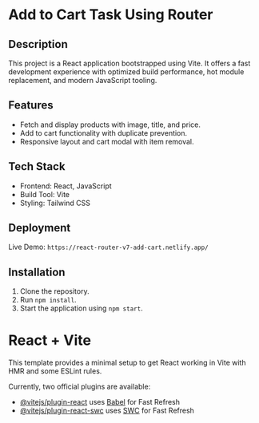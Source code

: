 # Add to Cart Task Using Router

## Description
This project is a React application bootstrapped using Vite. It offers a fast development experience with optimized build performance, hot module replacement, and modern JavaScript tooling.

## Features
- Fetch and display products with image, title, and price.
- Add to cart functionality with duplicate prevention.
- Responsive layout and cart modal with item removal.

## Tech Stack
- Frontend: React, JavaScript
- Build Tool: Vite
- Styling: Tailwind CSS 

## Deployment
Live Demo: `https://react-router-v7-add-cart.netlify.app/`

## Installation
1. Clone the repository.
2. Run `npm install`.
3. Start the application using `npm start`.


# React + Vite

This template provides a minimal setup to get React working in Vite with HMR and some ESLint rules.

Currently, two official plugins are available:

- [@vitejs/plugin-react](https://github.com/vitejs/vite-plugin-react/blob/main/packages/plugin-react/README.md) uses [Babel](https://babeljs.io/) for Fast Refresh
- [@vitejs/plugin-react-swc](https://github.com/vitejs/vite-plugin-react-swc) uses [SWC](https://swc.rs/) for Fast Refresh
